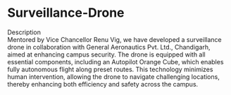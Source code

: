 # Surveillance-Drone
Description
<br>
Mentored by Vice Chancellor Renu Vig, we have developed a surveillance drone in collaboration with General Aeronautics Pvt. Ltd.,
Chandigarh, aimed at enhancing campus security. The drone is equipped with all essential components, including an Autopilot Orange
Cube, which enables fully autonomous flight along preset routes. This technology minimizes human intervention, allowing the drone to
navigate challenging locations, thereby enhancing both efficiency and safety across the campus.
